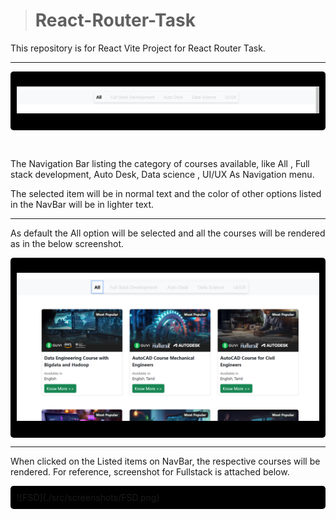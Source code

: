 > # React-Router-Task

This repository is for React Vite Project for React Router Task.

---

<div style="background-color: black; padding: 10px; border-radius: 5px;">

![NavBar](./src/screenshots/NavBar.png)

</div>

&nbsp;

The Navigation Bar listing the category of courses available, like All , Full stack development, Auto Desk, Data science , UI/UX As Navigation menu.

The selected item will be in normal text and the color of other options listed in the NavBar will be in lighter text.

---

As default the All option will be selected and all the courses will be rendered as in the below screenshot.

<div style="background-color: black; padding: 10px; border-radius: 5px;">

![All](./src/screenshots/All.png)

</div>

---

When clicked on the Listed items on NavBar, the respective courses will be rendered. For reference, screenshot for Fullstack is attached below.

<div style="background-color: black; padding: 10px; border-radius: 5px;">
![FSD](./src/screenshots/FSD.png)
</div>
